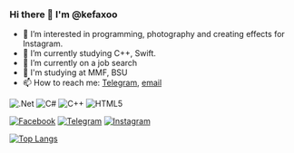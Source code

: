 ### Hi there 👋 I'm @kefaxoo
- 👀 I’m interested in programming, photography and creating effects for Instagram.
- 🌱 I’m currently studying C++, Swift. 
- 🔭 I’m currently on a job search
- 🏫 I'm studying at MMF, BSU
- 📫 How to reach me: [Telegram](https://t.me/kefaxoo), [email](mailto:fzzksiniy@icloud.com)

![.Net](https://img.shields.io/badge/.NET-5C2D91?style=for-the-badge&logo=.net&logoColor=white) ![C#](https://img.shields.io/badge/c%23-%23239120.svg?style=for-the-badge&logo=c-sharp&logoColor=white) ![C++](https://img.shields.io/badge/c++-%2300599C.svg?style=for-the-badge&logo=c%2B%2B&logoColor=white) ![HTML5](https://img.shields.io/badge/html5-%23E34F26.svg?style=for-the-badge&logo=html5&logoColor=white)

[![Facebook](https://img.shields.io/badge/Facebook-%231877F2.svg?style=for-the-badge&logo=Facebook&logoColor=white)](https://www.facebook.com/kefaxoo) [![Telegram](https://img.shields.io/badge/Telegram-2CA5E0?style=for-the-badge&logo=telegram&logoColor=white)](https://t.me/kefaxoo) [![Instagram](https://img.shields.io/badge/Instagram-E4405F?style=for-the-badge&logo=instagram&logoColor=white)](https://instagram.com/kefaxoo)

[![Top Langs](https://github-readme-stats.vercel.app/api/top-langs/?username=kefaxoo&layout=compact)](https://github.com/anuraghazra/github-readme-stats)

<!--
**kefaxoo/kefaxoo** is a ✨ _special_ ✨ repository because its `README.md` (this file) appears on your GitHub profile.

Here are some ideas to get you started:

- 🔭 I’m currently working on ...
- 🌱 I’m currently learning ...
- 👯 I’m looking to collaborate on ...
- 🤔 I’m looking for help with ...
- 💬 Ask me about ...
- 📫 How to reach me: ...
- 😄 Pronouns: ...
- ⚡ Fun fact: ...
-->
